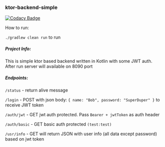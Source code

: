 ### ktor-backend-simple

[![Codacy Badge](https://api.codacy.com/project/badge/Grade/eeb5ddd17aa34e58882dce0bb2a82626)](https://app.codacy.com/app/QAutomatron/ktor-backend?utm_source=github.com&utm_medium=referral&utm_content=QAutomatron/ktor-backend&utm_campaign=Badge_Grade_Settings)

How to run:

`./gradlew clean run` to run

##### Project Info:

This is simple ktor based backend written in Kotlin with some JWT auth.
After run server will available on 8090 port

##### Endpoints:

`/status` - return alive message

`/login` - POST with json body: `{ name: "Bob", password: "SuperDuper" }` to receive JWT token

`/auth/jwt` - GET jwt auth protected. Pass `Bearer + jwtToken` as auth header

`/auth/basic` - GET basic auth protected `(test:test)`

`/usr/info` - GET will return JSON with user info (all data except password) based on jwt token


